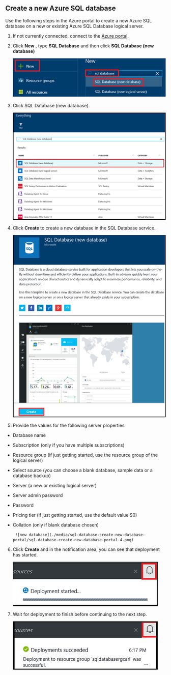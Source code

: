 
<!--
includes/sql-database-create-new-database-portal.md

Latest Freshness check:  2016-04-11 , carlrab.

As of circa 2016-04-11, the following topics might include this include:
articles/sql-database/sql-database-get-started-tutorial.md

-->
## Create a new Azure SQL database

Use the following steps in the Azure portal to create a new Azure SQL database on a new or existing Azure SQL Database logical server.

1. If not currently connected, connect to the [Azure portal](http://portal.azure.cn).
2. Click **New** , type **SQL Database** and then click **SQL Database (new database)**

     ![new database](./media/sql-database-create-new-database-portal/sql-database-create-new-database-portal-1.png)

3. Click SQL Database (new database).

     ![new database](./media/sql-database-create-new-database-portal/sql-database-create-new-database-portal-2.png)
   
4. Click **Create** to create a new database in the SQL Database service.

     ![new database](./media/sql-database-create-new-database-portal/sql-database-create-new-database-portal-3.png)

5. Provide the values for the following server properties:

 - Database name
 - Subscription (only if you have multiple subscriptions)
 - Resource group (if just getting started, use the resource group of the logical server)
 - Select source (you can choose a blank database, sample data or a database backup)
 - Server (a new or existing logical server)
 - Server admin password
 - Password
 - Pricing tier (if just getting started, use the default value S0)
 - Collation (only if blank database chosen)

        ![new database](./media/sql-database-create-new-database-portal/sql-database-create-new-database-portal-4.png)

6.  Click **Create** and in the notification area, you can see that deployment has started.

     ![new database](./media/sql-database-create-new-database-portal/sql-database-create-new-database-portal-5.png)

7. Wait for deployment to finish before continuing to the next step.

     ![new database](./media/sql-database-create-new-database-portal/sql-database-create-new-database-portal-6.png)
